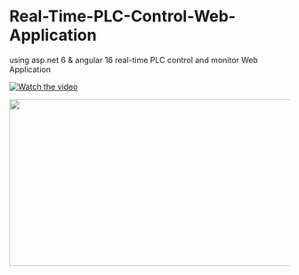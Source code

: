 # Real-Time-PLC-Control-Web-Application
using asp.net 6 &amp; angular 16 real-time PLC control and monitor Web Application

[![Watch the video](https://img.youtube.com/vi/<e1HpK0Os1Pw>/hqdefault.jpg)](https://www.youtube.com/embed/<e1HpK0Os1Pw>)

[<img src="https://img.youtube.com/vi/<e1HpK0Os1Pw>/hqdefault.jpg" width="600" height="300"
/>](https://www.youtube.com/embed/<e1HpK0Os1Pw>)


